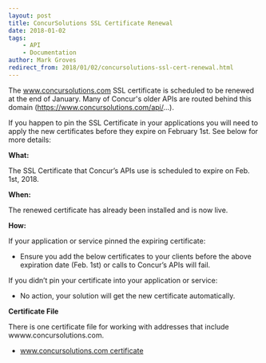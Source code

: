 ```yaml
---
layout: post
title: ConcurSolutions SSL Certificate Renewal
date: 2018-01-02
tags:
    - API
    - Documentation
author: Mark Groves
redirect_from: 2018/01/02/concursolutions-ssl-cert-renewal.html
---
```


The www.concursolutions.com SSL certificate is scheduled to be renewed at the end of January. Many of Concur's older APIs are routed behind this domain (https://www.concursolutions.com/api/...).

If you happen to pin the SSL Certificate in your applications you will need to apply the new certificates before they expire on February 1st. See below for more details:

**What:**

The SSL Certificate that Concur’s APIs use is scheduled to expire on Feb. 1st, 2018.

**When:**

The renewed certificate has already been installed and is now live.  

**How:**

If your application or service pinned the expiring certificate:

* Ensure you add the below certificates to your clients before the above expiration date (Feb. 1st) or calls to Concur’s APIs will fail. 

If you didn’t pin your certificate into your application or service:

* No action, your solution will get the new certificate automatically.


**Certificate File**

There is one certificate file for working with addresses that include wwww.concursolutions.com.

* [www.concursolutions.com certificate](/blog/files/concursolutions.cert.pem)